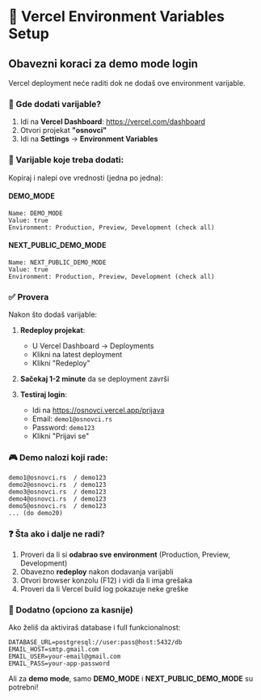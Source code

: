 # 🎯 Vercel Environment Variables Setup

## Obavezni koraci za demo mode login

Vercel deployment neće raditi dok ne dodaš ove environment varijable.

### 📍 Gde dodati varijable?

1. Idi na **Vercel Dashboard**: https://vercel.com/dashboard
2. Otvori projekat **"osnovci"**
3. Idi na **Settings** → **Environment Variables**

### 🔑 Varijable koje treba dodati:

Kopiraj i nalepi ove vrednosti (jedna po jedna):

#### **DEMO_MODE**
```
Name: DEMO_MODE
Value: true
Environment: Production, Preview, Development (check all)
```

#### **NEXT_PUBLIC_DEMO_MODE**
```
Name: NEXT_PUBLIC_DEMO_MODE
Value: true
Environment: Production, Preview, Development (check all)
```

### ✅ Provera

Nakon što dodaš varijable:

1. **Redeploy projekat**:
   - U Vercel Dashboard → Deployments
   - Klikni na latest deployment
   - Klikni "Redeploy"

2. **Sačekaj 1-2 minute** da se deployment završi

3. **Testiraj login**:
   - Idi na https://osnovci.vercel.app/prijava
   - Email: `demo1@osnovci.rs`
   - Password: `demo123`
   - Klikni "Prijavi se"

### 🎮 Demo nalozi koji rade:

```
demo1@osnovci.rs  / demo123
demo2@osnovci.rs  / demo123
demo3@osnovci.rs  / demo123
demo4@osnovci.rs  / demo123
demo5@osnovci.rs  / demo123
... (do demo20)
```

### ❓ Šta ako i dalje ne radi?

1. Proveri da li si **odabrao sve environment** (Production, Preview, Development)
2. Obavezno **redeploy** nakon dodavanja varijabli
3. Otvori browser konzolu (F12) i vidi da li ima grešaka
4. Proveri da li Vercel build log pokazuje neke greške

### 🔧 Dodatno (opciono za kasnije)

Ako želiš da aktiviraš database i full funkcionalnost:

```
DATABASE_URL=postgresql://user:pass@host:5432/db
EMAIL_HOST=smtp.gmail.com
EMAIL_USER=your-email@gmail.com
EMAIL_PASS=your-app-password
```

Ali za **demo mode**, samo **DEMO_MODE** i **NEXT_PUBLIC_DEMO_MODE** su potrebni!
